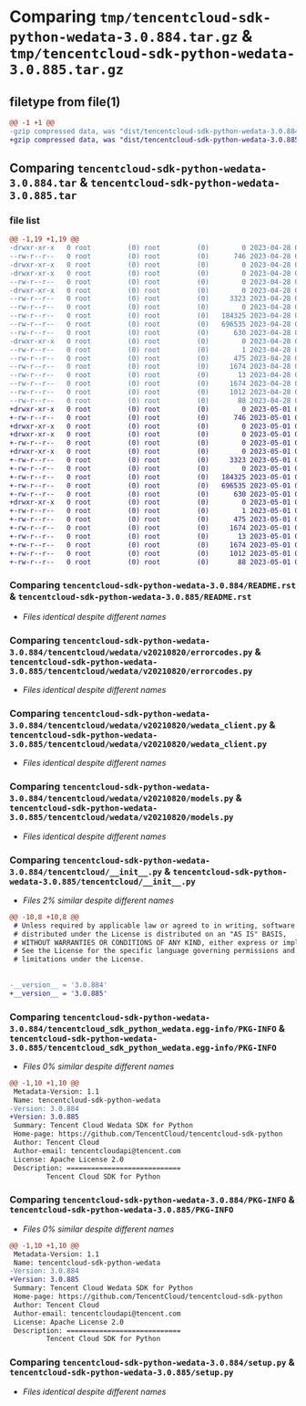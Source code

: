 # Comparing `tmp/tencentcloud-sdk-python-wedata-3.0.884.tar.gz` & `tmp/tencentcloud-sdk-python-wedata-3.0.885.tar.gz`

## filetype from file(1)

```diff
@@ -1 +1 @@
-gzip compressed data, was "dist/tencentcloud-sdk-python-wedata-3.0.884.tar", last modified: Fri Apr 28 02:47:56 2023, max compression
+gzip compressed data, was "dist/tencentcloud-sdk-python-wedata-3.0.885.tar", last modified: Mon May  1 00:59:38 2023, max compression
```

## Comparing `tencentcloud-sdk-python-wedata-3.0.884.tar` & `tencentcloud-sdk-python-wedata-3.0.885.tar`

### file list

```diff
@@ -1,19 +1,19 @@
-drwxr-xr-x   0 root         (0) root         (0)        0 2023-04-28 02:47:56.000000 tencentcloud-sdk-python-wedata-3.0.884/
--rw-r--r--   0 root         (0) root         (0)      746 2023-04-28 02:47:56.000000 tencentcloud-sdk-python-wedata-3.0.884/README.rst
-drwxr-xr-x   0 root         (0) root         (0)        0 2023-04-28 02:47:56.000000 tencentcloud-sdk-python-wedata-3.0.884/tencentcloud/
-drwxr-xr-x   0 root         (0) root         (0)        0 2023-04-28 02:47:56.000000 tencentcloud-sdk-python-wedata-3.0.884/tencentcloud/wedata/
--rw-r--r--   0 root         (0) root         (0)        0 2023-04-28 02:47:56.000000 tencentcloud-sdk-python-wedata-3.0.884/tencentcloud/wedata/__init__.py
-drwxr-xr-x   0 root         (0) root         (0)        0 2023-04-28 02:47:56.000000 tencentcloud-sdk-python-wedata-3.0.884/tencentcloud/wedata/v20210820/
--rw-r--r--   0 root         (0) root         (0)     3323 2023-04-28 02:47:56.000000 tencentcloud-sdk-python-wedata-3.0.884/tencentcloud/wedata/v20210820/errorcodes.py
--rw-r--r--   0 root         (0) root         (0)        0 2023-04-28 02:47:56.000000 tencentcloud-sdk-python-wedata-3.0.884/tencentcloud/wedata/v20210820/__init__.py
--rw-r--r--   0 root         (0) root         (0)   184325 2023-04-28 02:47:56.000000 tencentcloud-sdk-python-wedata-3.0.884/tencentcloud/wedata/v20210820/wedata_client.py
--rw-r--r--   0 root         (0) root         (0)   696535 2023-04-28 02:47:56.000000 tencentcloud-sdk-python-wedata-3.0.884/tencentcloud/wedata/v20210820/models.py
--rw-r--r--   0 root         (0) root         (0)      630 2023-04-28 02:47:56.000000 tencentcloud-sdk-python-wedata-3.0.884/tencentcloud/__init__.py
-drwxr-xr-x   0 root         (0) root         (0)        0 2023-04-28 02:47:56.000000 tencentcloud-sdk-python-wedata-3.0.884/tencentcloud_sdk_python_wedata.egg-info/
--rw-r--r--   0 root         (0) root         (0)        1 2023-04-28 02:47:56.000000 tencentcloud-sdk-python-wedata-3.0.884/tencentcloud_sdk_python_wedata.egg-info/dependency_links.txt
--rw-r--r--   0 root         (0) root         (0)      475 2023-04-28 02:47:56.000000 tencentcloud-sdk-python-wedata-3.0.884/tencentcloud_sdk_python_wedata.egg-info/SOURCES.txt
--rw-r--r--   0 root         (0) root         (0)     1674 2023-04-28 02:47:56.000000 tencentcloud-sdk-python-wedata-3.0.884/tencentcloud_sdk_python_wedata.egg-info/PKG-INFO
--rw-r--r--   0 root         (0) root         (0)       13 2023-04-28 02:47:56.000000 tencentcloud-sdk-python-wedata-3.0.884/tencentcloud_sdk_python_wedata.egg-info/top_level.txt
--rw-r--r--   0 root         (0) root         (0)     1674 2023-04-28 02:47:56.000000 tencentcloud-sdk-python-wedata-3.0.884/PKG-INFO
--rw-r--r--   0 root         (0) root         (0)     1012 2023-04-28 02:47:56.000000 tencentcloud-sdk-python-wedata-3.0.884/setup.py
--rw-r--r--   0 root         (0) root         (0)       88 2023-04-28 02:47:56.000000 tencentcloud-sdk-python-wedata-3.0.884/setup.cfg
+drwxr-xr-x   0 root         (0) root         (0)        0 2023-05-01 00:59:38.000000 tencentcloud-sdk-python-wedata-3.0.885/
+-rw-r--r--   0 root         (0) root         (0)      746 2023-05-01 00:59:38.000000 tencentcloud-sdk-python-wedata-3.0.885/README.rst
+drwxr-xr-x   0 root         (0) root         (0)        0 2023-05-01 00:59:38.000000 tencentcloud-sdk-python-wedata-3.0.885/tencentcloud/
+drwxr-xr-x   0 root         (0) root         (0)        0 2023-05-01 00:59:38.000000 tencentcloud-sdk-python-wedata-3.0.885/tencentcloud/wedata/
+-rw-r--r--   0 root         (0) root         (0)        0 2023-05-01 00:59:38.000000 tencentcloud-sdk-python-wedata-3.0.885/tencentcloud/wedata/__init__.py
+drwxr-xr-x   0 root         (0) root         (0)        0 2023-05-01 00:59:38.000000 tencentcloud-sdk-python-wedata-3.0.885/tencentcloud/wedata/v20210820/
+-rw-r--r--   0 root         (0) root         (0)     3323 2023-05-01 00:59:38.000000 tencentcloud-sdk-python-wedata-3.0.885/tencentcloud/wedata/v20210820/errorcodes.py
+-rw-r--r--   0 root         (0) root         (0)        0 2023-05-01 00:59:38.000000 tencentcloud-sdk-python-wedata-3.0.885/tencentcloud/wedata/v20210820/__init__.py
+-rw-r--r--   0 root         (0) root         (0)   184325 2023-05-01 00:59:38.000000 tencentcloud-sdk-python-wedata-3.0.885/tencentcloud/wedata/v20210820/wedata_client.py
+-rw-r--r--   0 root         (0) root         (0)   696535 2023-05-01 00:59:38.000000 tencentcloud-sdk-python-wedata-3.0.885/tencentcloud/wedata/v20210820/models.py
+-rw-r--r--   0 root         (0) root         (0)      630 2023-05-01 00:59:38.000000 tencentcloud-sdk-python-wedata-3.0.885/tencentcloud/__init__.py
+drwxr-xr-x   0 root         (0) root         (0)        0 2023-05-01 00:59:38.000000 tencentcloud-sdk-python-wedata-3.0.885/tencentcloud_sdk_python_wedata.egg-info/
+-rw-r--r--   0 root         (0) root         (0)        1 2023-05-01 00:59:38.000000 tencentcloud-sdk-python-wedata-3.0.885/tencentcloud_sdk_python_wedata.egg-info/dependency_links.txt
+-rw-r--r--   0 root         (0) root         (0)      475 2023-05-01 00:59:38.000000 tencentcloud-sdk-python-wedata-3.0.885/tencentcloud_sdk_python_wedata.egg-info/SOURCES.txt
+-rw-r--r--   0 root         (0) root         (0)     1674 2023-05-01 00:59:38.000000 tencentcloud-sdk-python-wedata-3.0.885/tencentcloud_sdk_python_wedata.egg-info/PKG-INFO
+-rw-r--r--   0 root         (0) root         (0)       13 2023-05-01 00:59:38.000000 tencentcloud-sdk-python-wedata-3.0.885/tencentcloud_sdk_python_wedata.egg-info/top_level.txt
+-rw-r--r--   0 root         (0) root         (0)     1674 2023-05-01 00:59:38.000000 tencentcloud-sdk-python-wedata-3.0.885/PKG-INFO
+-rw-r--r--   0 root         (0) root         (0)     1012 2023-05-01 00:59:38.000000 tencentcloud-sdk-python-wedata-3.0.885/setup.py
+-rw-r--r--   0 root         (0) root         (0)       88 2023-05-01 00:59:38.000000 tencentcloud-sdk-python-wedata-3.0.885/setup.cfg
```

### Comparing `tencentcloud-sdk-python-wedata-3.0.884/README.rst` & `tencentcloud-sdk-python-wedata-3.0.885/README.rst`

 * *Files identical despite different names*

### Comparing `tencentcloud-sdk-python-wedata-3.0.884/tencentcloud/wedata/v20210820/errorcodes.py` & `tencentcloud-sdk-python-wedata-3.0.885/tencentcloud/wedata/v20210820/errorcodes.py`

 * *Files identical despite different names*

### Comparing `tencentcloud-sdk-python-wedata-3.0.884/tencentcloud/wedata/v20210820/wedata_client.py` & `tencentcloud-sdk-python-wedata-3.0.885/tencentcloud/wedata/v20210820/wedata_client.py`

 * *Files identical despite different names*

### Comparing `tencentcloud-sdk-python-wedata-3.0.884/tencentcloud/wedata/v20210820/models.py` & `tencentcloud-sdk-python-wedata-3.0.885/tencentcloud/wedata/v20210820/models.py`

 * *Files identical despite different names*

### Comparing `tencentcloud-sdk-python-wedata-3.0.884/tencentcloud/__init__.py` & `tencentcloud-sdk-python-wedata-3.0.885/tencentcloud/__init__.py`

 * *Files 2% similar despite different names*

```diff
@@ -10,8 +10,8 @@
 # Unless required by applicable law or agreed to in writing, software
 # distributed under the License is distributed on an "AS IS" BASIS,
 # WITHOUT WARRANTIES OR CONDITIONS OF ANY KIND, either express or implied.
 # See the License for the specific language governing permissions and
 # limitations under the License.
 
 
-__version__ = '3.0.884'
+__version__ = '3.0.885'
```

### Comparing `tencentcloud-sdk-python-wedata-3.0.884/tencentcloud_sdk_python_wedata.egg-info/PKG-INFO` & `tencentcloud-sdk-python-wedata-3.0.885/tencentcloud_sdk_python_wedata.egg-info/PKG-INFO`

 * *Files 0% similar despite different names*

```diff
@@ -1,10 +1,10 @@
 Metadata-Version: 1.1
 Name: tencentcloud-sdk-python-wedata
-Version: 3.0.884
+Version: 3.0.885
 Summary: Tencent Cloud Wedata SDK for Python
 Home-page: https://github.com/TencentCloud/tencentcloud-sdk-python
 Author: Tencent Cloud
 Author-email: tencentcloudapi@tencent.com
 License: Apache License 2.0
 Description: ============================
         Tencent Cloud SDK for Python
```

### Comparing `tencentcloud-sdk-python-wedata-3.0.884/PKG-INFO` & `tencentcloud-sdk-python-wedata-3.0.885/PKG-INFO`

 * *Files 0% similar despite different names*

```diff
@@ -1,10 +1,10 @@
 Metadata-Version: 1.1
 Name: tencentcloud-sdk-python-wedata
-Version: 3.0.884
+Version: 3.0.885
 Summary: Tencent Cloud Wedata SDK for Python
 Home-page: https://github.com/TencentCloud/tencentcloud-sdk-python
 Author: Tencent Cloud
 Author-email: tencentcloudapi@tencent.com
 License: Apache License 2.0
 Description: ============================
         Tencent Cloud SDK for Python
```

### Comparing `tencentcloud-sdk-python-wedata-3.0.884/setup.py` & `tencentcloud-sdk-python-wedata-3.0.885/setup.py`

 * *Files identical despite different names*


